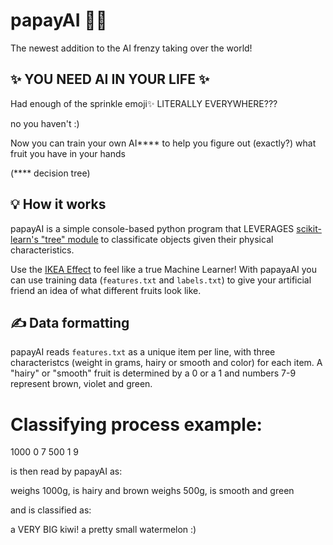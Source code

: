 # papayAI 🍊🌴

The newest addition to the AI frenzy taking over the world!

## ✨ YOU NEED AI IN YOUR LIFE ✨

Had enough of the sprinkle emoji✨ LITERALLY EVERYWHERE???

no you haven't :)

Now you can train your own AI**** to help you figure out (exactly?) what fruit you have in your hands

(**** decision tree)

## 💡 How it works

papayAI is a simple console-based python program that LEVERAGES [scikit-learn's "tree" module](https://scikit-learn.org/stable/modules/tree.html) to classificate objects given their physical characteristics.

Use the [IKEA Effect](https://en.wikipedia.org/wiki/IKEA_effect) to feel like a true Machine Learner! With papayaAI you can use training data (`features.txt` and `labels.txt`) to give your artificial friend an idea of what different fruits look like.

## ✍️ Data formatting

papayAI reads `features.txt` as a unique item per line, with three characteristcs (weight in grams, hairy or smooth and color) for each item. A "hairy" or "smooth" fruit is determined by a 0 or a 1 and numbers 7-9 represent brown, violet and green.

# Classifying process example:

1000 0 7
500 1 9

is then read by papayAI as:

weighs 1000g, is hairy and brown
weighs 500g, is smooth and green

and is classified as:

a VERY BIG kiwi!
a pretty small watermelon :)
